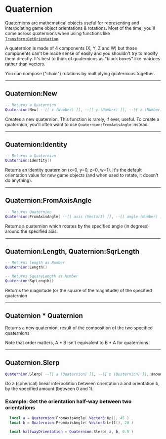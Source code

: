 # Quaternion

Quaternions are mathematical objects useful for representing and interpolating game object orientations & rotations. Most of the time, you'll come across quaternions when using functions like [```Transform:GetOrientation```](../Transform.md).

A quaternion is made of 4 components (X, Y, Z and W) but those components can't be made sense of easily and you shouldn't try to modify them directly. It's best to think of quaternions as "black boxes" like matrices rather than vectors.

You can compose ("chain") rotations by multiplying quaternions together.

----
## Quaternion:New

```lua
-- Returns a Quaternion
Quaternion:New( --[[ x (Number) ]], --[[ y (Number) ]], --[[ z (Number) ]], --[[ w (Number) ]] )
```
Creates a new quaternion. This function is rarely, if ever, useful. To create a quaternion, you'll often want to use ```Quaternion:FromAxisAngle``` instead.

----
## Quaternion:Identity
```lua
-- Returns a Quaternion
Quaternion:Identity()
```

Returns an identity quaternion (x=0, y=0, z=0, w=1). It's the default orientation value for new game objects (and when used to rotate, it doesn't do anything).

----
## Quaternion:FromAxisAngle

```lua
-- Returns Quaternion
Quaternion:FromAxisAngle( --[[ axis (Vector3) ]], --[[ angle (Number) ]] )
```

Returns a quaternion which rotates by the specified angle (in degrees) around the specified axis.

----
## Quaternion:Length, Quaternion:SqrLength

```lua
-- Returns length as Number
Quaternion:Length()

-- Returns SquareLength as Number
Quaternion:SqrLength()
```

Returns the magnitude (or the square of the magnitude) of the specified quaternion

----
## Quaternion * Quaternion

Returns a new quaternion, result of the composition of the two specified quaternions

Note that order matters, A * B isn't equivalent to B * A for quaternions.

----
## Quaternion.Slerp

```lua
​Quaternion.Slerp( --[[ a (Quaternion) ]], --[[ b (Quaternion) ]], amount (Number) )
```

Do a (spherical) linear interpolation between orientation a and orientation b, by the specified amount (between 0 and 1).

### Example: **Get the orientation half-way between two orientations**

```lua
  local a = Quaternion:FromAxisAngle( Vector3:Up(), 45 )
  local b = Quaternion:FromAxisAngle( Vector3:Left(), 20 )
  
  local halfwayOrientation = Quaternion.Slerp( a, b, 0.5 )
```
